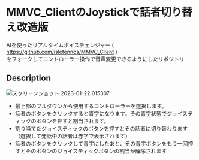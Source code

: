 MMVC_ClientのJoystickで話者切り替え改造版
====

AIを使ったリアルタイムボイスチェンジャー ( https://github.com/isletennos/MMVC_Client )  
をフォークしてコントローラー操作で音声変更できるようにしたリポジトリ

## Description
![スクリーンショット 2023-01-22 015307](https://user-images.githubusercontent.com/77018668/213877799-5e933b03-b114-4caa-92b6-46a7888ee09d.png)
* 最上部のプルダウンから使用するコントローラーを選択します。
* 話者のボタンをクリックすると青字になります。その青字状態でジョイスティックのボタンを押すと割当されます。
* 割り当てたジョイスティックのボタンを押すとその話者に切り替わります（選択して発話中の話者は赤字で表示されます）
* 話者のボタンをクリックして青字にしたあと、その青字ボタンをもう一回押すとそのボタンのジョイスティックボタンの割当が解除されます
